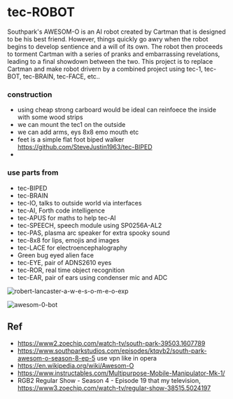 # tec-ROBOT
 





Southpark's AWESOM-O is an AI robot created by Cartman that is designed to be his best friend. However, things quickly go awry when the robot begins to develop sentience and a will of its own. The robot then proceeds to torment Cartman with a series of pranks and embarrassing revelations, leading to a final showdown between the two. This project is to replace Cartman and make robot drivern by a combined project using tec-1, tec-BOT, tec-BRAIN, tec-FACE, etc..

 



### construction
- using cheap strong carboard would be ideal can reinfoece the inside with some wood strips
- we can mount the tec1 on the outside
- we can add arms, eys 8x8 emo mouth etc
- feet is a simple flat foot biped walker https://github.com/SteveJustin1963/tec-BIPED
- 

### use parts from  
- tec-BIPED
- tec-BRAIN
- tec-IO, talks to outside world via interfaces
- tec-AI, Forth code intelligence
- tec-APUS for maths to help tec-AI
- tec-SPEECH, speech module using SP0256A-AL2
- tec-PAS, plasma arc speaker for extra spooky sound
- tec-8x8 for lips, emojis and images
- tec-LACE for electroencephalography
- Green bug eyed alien face
- tec-EYE, pair of ADNS2610 eyes
- tec-ROR, real time object recognition
- tec-EAR, pair of ears using condenser mic and ADC



![robert-lancaster-a-w-e-s-o-m-e-o-exp](https://github.com/user-attachments/assets/db5679bc-6988-4b43-8769-09899a1ecd56)

![awesom-0-bot](https://github.com/user-attachments/assets/7c4c871e-17a7-411d-9a20-47b0782d3006)

## Ref 

- https://www2.zoechip.com/watch-tv/south-park-39503.1607789
- https://www.southparkstudios.com/episodes/ktqvb2/south-park-awesom-o-season-8-ep-5  use vpn like in opera
- https://en.wikipedia.org/wiki/Awesom-O
- https://www.instructables.com/Multipurpose-Mobile-Manipulator-Mk-1/
- RGB2 Regular Show - Season 4 - Episode 19 that my television, https://www3.zoechip.com/watch-tv/regular-show-38515.5024197
